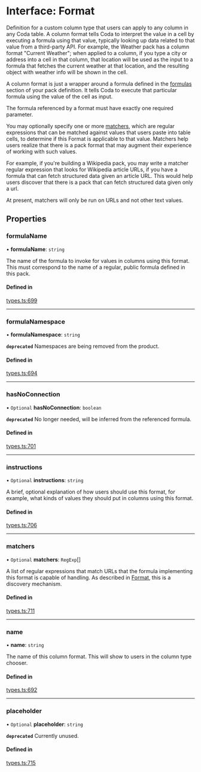 # Interface: Format

Definition for a custom column type that users can apply to any column in any Coda table.
A column format tells Coda to interpret the value in a cell by executing a formula
using that value, typically looking up data related to that value from a third-party API.
For example, the Weather pack has a column format "Current Weather"; when applied to a column,
if you type a city or address into a cell in that column, that location will be used as the input
to a formula that fetches the current weather at that location, and the resulting object with
weather info will be shown in the cell.

A column format is just a wrapper around a formula defined in the [formulas](PackDefinition.md#formulas) section
of your pack definition. It tells Coda to execute that particular formula using the value
of the cell as input.

The formula referenced by a format must have exactly one required parameter.

You may optionally specify one or more [matchers](Format.md#matchers), which are regular expressions
that can be matched against values that users paste into table cells, to determine if
this Format is applicable to that value. Matchers help users realize that there is a pack
format that may augment their experience of working with such values.

For example, if you're building a Wikipedia pack, you may write a matcher regular expression
that looks for Wikipedia article URLs, if you have a formula that can fetch structured data
given an article URL. This would help users discover that there is a pack that can fetch
structured data given only a url.

At present, matchers will only be run on URLs and not other text values.

## Properties

### formulaName

• **formulaName**: `string`

The name of the formula to invoke for values in columns using this format.
This must correspond to the name of a regular, public formula defined in this pack.

#### Defined in

[types.ts:699](https://github.com/coda/packs-sdk/blob/main/types.ts#L699)

___

### formulaNamespace

• **formulaNamespace**: `string`

**`deprecated`** Namespaces are being removed from the product.

#### Defined in

[types.ts:694](https://github.com/coda/packs-sdk/blob/main/types.ts#L694)

___

### hasNoConnection

• `Optional` **hasNoConnection**: `boolean`

**`deprecated`** No longer needed, will be inferred from the referenced formula.

#### Defined in

[types.ts:701](https://github.com/coda/packs-sdk/blob/main/types.ts#L701)

___

### instructions

• `Optional` **instructions**: `string`

A brief, optional explanation of how users should use this format, for example, what kinds
of values they should put in columns using this format.

#### Defined in

[types.ts:706](https://github.com/coda/packs-sdk/blob/main/types.ts#L706)

___

### matchers

• `Optional` **matchers**: `RegExp`[]

A list of regular expressions that match URLs that the formula implementing this format
is capable of handling. As described in [Format](Format.md), this is a discovery mechanism.

#### Defined in

[types.ts:711](https://github.com/coda/packs-sdk/blob/main/types.ts#L711)

___

### name

• **name**: `string`

The name of this column format. This will show to users in the column type chooser.

#### Defined in

[types.ts:692](https://github.com/coda/packs-sdk/blob/main/types.ts#L692)

___

### placeholder

• `Optional` **placeholder**: `string`

**`deprecated`** Currently unused.

#### Defined in

[types.ts:715](https://github.com/coda/packs-sdk/blob/main/types.ts#L715)
